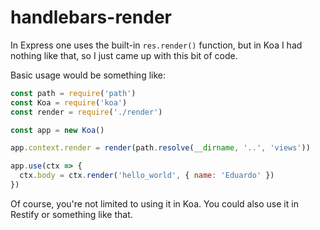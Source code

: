 # handlebars-render

In Express one uses the built-in `res.render()` function, but in Koa I had
nothing like that, so I just came up with this bit of code.

Basic usage would be something like:

```js
const path = require('path')
const Koa = require('koa')
const render = require('./render')

const app = new Koa()

app.context.render = render(path.resolve(__dirname, '..', 'views'))

app.use(ctx => {
  ctx.body = ctx.render('hello_world', { name: 'Eduardo' })
})
```

Of course, you're not limited to using it in Koa.  You could also use it in
Restify or something like that.
